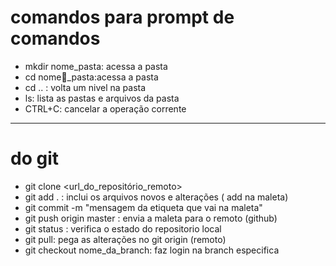 ﻿# comandos para prompt de comandos

- mkdir nome_pasta: acessa a pasta
- cd nome_pasta:acessa a pasta
- cd .. : volta um nivel na pasta
- ls: lista as pastas e arquivos da pasta
- CTRL+C: cancelar a operação corrente

----

# do git
- git clone <url_do_repositório_remoto>
- git add . : inclui os arquivos novos e alterações ( add na maleta)
- git commit -m "mensagem da etiqueta que vai na maleta"
- git push origin master : envia a maleta para o remoto (github)
- git status : verifica o estado do repositorio local
- git pull: pega as alterações no git origin (remoto)
- git checkout nome_da_branch: faz login na branch especifica
